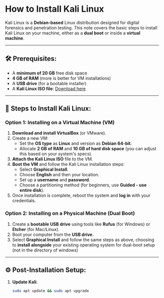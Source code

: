 # How to Install Kali Linux

Kali Linux is a **Debian-based** Linux distribution designed for digital forensics and penetration testing. This note covers the basic steps to install Kali Linux on your machine, either as a **dual boot** or inside a **virtual machine**.

---

## 🛠️ Prerequisites:
- A **minimum of 20 GB** free disk space
- **4 GB of RAM** (more is better for VM installations)
- A **USB drive** (for a bootable installer)
- A **Kali Linux ISO file**: [Download here](https://www.kali.org/get-kali/)

---

## 🚀 Steps to Install Kali Linux:

### Option 1: **Installing on a Virtual Machine (VM)**
1. **Download and install VirtualBox** (or VMware).
2. Create a new VM:
   - Set the **OS type** as **Linux** and version as **Debian 64-bit**.
   - Allocate **2 GB of RAM** and **10 GB of hard disk space** (you can adjust this based on your system's specs).
3. **Attach the Kali Linux ISO** file to the VM.
4. **Boot the VM** and follow the Kali Linux installation steps:
   - Select **Graphical Install**.
   - Choose **English** and then your location.
   - Set up a **username** and **password**.
   - Choose a partitioning method (for beginners, use **Guided - use entire disk**).
5. Once installation is complete, reboot the system and **log in** with your credentials.

### Option 2: **Installing on a Physical Machine (Dual Boot)**
1. Create a **bootable USB drive** using tools like **Rufus** (for Windows) or **Etcher** (for Mac/Linux).
2. Boot your computer from the **USB drive**.
3. Select **Graphical Install** and follow the same steps as above, choosing to **install alongside** your existing operating system for dual-boot setup (not in the directory of windows)

---

## ⚙️ Post-Installation Setup:
1. **Update Kali**:
   ```bash
   sudo apt update && sudo apt upgrade
